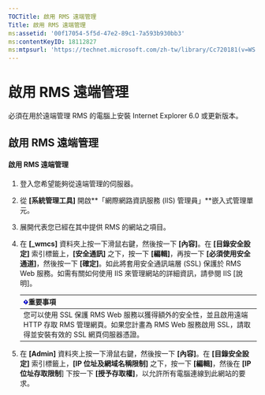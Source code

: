 ```yaml
---
TOCTitle: 啟用 RMS 遠端管理
Title: 啟用 RMS 遠端管理
ms:assetid: '00f17054-5f5d-47e2-89c1-7a593b930bb3'
ms:contentKeyID: 18112827
ms:mtpsurl: 'https://technet.microsoft.com/zh-tw/library/Cc720181(v=WS.10)'
---
```


啟用 RMS 遠端管理
=================

必須在用於遠端管理 RMS 的電腦上安裝 Internet Explorer 6.0 或更新版本。

啟用 RMS 遠端管理
-----------------

#### 啟用 RMS 遠端管理

1.  登入您希望能夠從遠端管理的伺服器。

2.  從 **\[系統管理工具\]** 開啟**「網際網路資訊服務 (IIS) 管理員」**嵌入式管理單元。

3.  展開代表您已經在其中提供 RMS 的網站之項目。

4.  在 **\[\_wmcs\]** 資料夾上按一下滑鼠右鍵，然後按一下 **\[內容\]**。在 **\[目錄安全設定\]** 索引標籤上，**\[安全通訊\]** 之下，按一下 **\[編輯\]**，再按一下 **\[必須使用安全通道\]**，然後按一下 **\[確定\]**。如此將套用安全通訊端層 (SSL) 保護於 RMS Web 服務。如需有關如何使用 IIS 來管理網站的詳細資訊，請參閱 IIS \[說明\]。

    | ![](images/Cc720181.Important(WS.10).gif)重要事項                                                                                      |
    |---------------------------------------------------------------------------------------------------------------------------------------------------------------------|
    | 您可以使用 SSL 保護 RMS Web 服務以獲得額外的安全性，並且啟用遠端 HTTP 存取 RMS 管理網頁。如果您計畫為 RMS Web 服務啟用 SSL，請取得並安裝有效的 SSL 網頁伺服器憑證。 |

5.  在 **\[Admin\]** 資料夾上按一下滑鼠右鍵，然後按一下 **\[內容\]**。在 **\[目錄安全設定\]** 索引標籤上，**\[IP 位址及網域名稱限制\]** 之下，按一下 **\[編輯\]**，然後在 **\[IP 位址存取限制**\] 下按一下 **\[授予存取權\]**，以允許所有電腦連線到此網站的要求。

